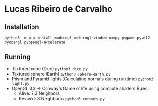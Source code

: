 Lucas Ribeiro de Carvalho
======

Installation
------

`python3 -m pip install moderngl moderngl-window numpy pygame pysdl2 pyopengl pyopengl-accelerate`

Running
------
+ Textured cube (Dice)
   `python3 dice.py`
+ Textured sphere (Earth)
   `python3 sphere-earth.py`
+ Prism and Pyramid lights (Calculating normals during run time)
   `python3 light.py`
+ OpenGL 3.3 -> Conway's Game of life using compute shaders 
    Rules:
  * Alive: 2,3 Neighbors
  * Revived: 3 Neighbours
   `python3 conways.py`